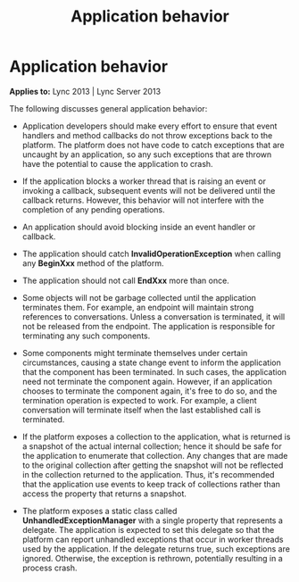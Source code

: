 ﻿---
title: Application behavior
TOCTitle: Application behavior
ms:assetid: eecd7cfa-21a2-4b86-ae1d-66a6324d3f26
ms:mtpsurl: https://msdn.microsoft.com/library/Dn466077(v=office.15)
ms:contentKeyID: 57103071
ms.date: 07/25/2014
mtps_version: v=office.15
---

# Application behavior


**Applies to:** Lync 2013 | Lync Server 2013

The following discusses general application behavior:

  - Application developers should make every effort to ensure that event handlers and method callbacks do not throw exceptions back to the platform. The platform does not have code to catch exceptions that are uncaught by an application, so any such exceptions that are thrown have the potential to cause the application to crash.

  - If the application blocks a worker thread that is raising an event or invoking a callback, subsequent events will not be delivered until the callback returns. However, this behavior will not interfere with the completion of any pending operations.

  - An application should avoid blocking inside an event handler or callback.

  - The application should catch **InvalidOperationException** when calling any **BeginXxx** method of the platform.

  - The application should not call **EndXxx** more than once.

  - Some objects will not be garbage collected until the application terminates them. For example, an endpoint will maintain strong references to conversations. Unless a conversation is terminated, it will not be released from the endpoint. The application is responsible for terminating any such components.

  - Some components might terminate themselves under certain circumstances, causing a state change event to inform the application that the component has been terminated. In such cases, the application need not terminate the component again. However, if an application chooses to terminate the component again, it's free to do so, and the termination operation is expected to work. For example, a client conversation will terminate itself when the last established call is terminated.

  - If the platform exposes a collection to the application, what is returned is a snapshot of the actual internal collection; hence it should be safe for the application to enumerate that collection. Any changes that are made to the original collection after getting the snapshot will not be reflected in the collection returned to the application. Thus, it's recommended that the application use events to keep track of collections rather than access the property that returns a snapshot.

  - The platform exposes a static class called **UnhandledExceptionManager** with a single property that represents a delegate. The application is expected to set this delegate so that the platform can report unhandled exceptions that occur in worker threads used by the application. If the delegate returns true, such exceptions are ignored. Otherwise, the exception is rethrown, potentially resulting in a process crash.

